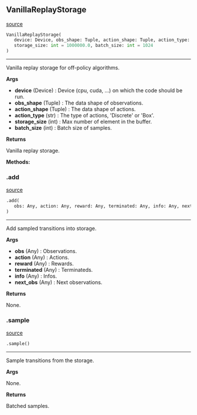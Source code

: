 #


## VanillaReplayStorage
[source](https://github.com/RLE-Foundation/Hsuanwu\blob\main\hsuanwu/xploit/storage/vanilla_replay_storage.py\#L7)
```python 
VanillaReplayStorage(
   device: Device, obs_shape: Tuple, action_shape: Tuple, action_type: str,
   storage_size: int = 1000000.0, batch_size: int = 1024
)
```


---
Vanilla replay storage for off-policy algorithms.


**Args**

* **device** (Device) : Device (cpu, cuda, ...) on which the code should be run.
* **obs_shape** (Tuple) : The data shape of observations.
* **action_shape** (Tuple) : The data shape of actions.
* **action_type** (str) : The type of actions, 'Discrete' or 'Box'.
* **storage_size** (int) : Max number of element in the buffer.
* **batch_size** (int) : Batch size of samples.


**Returns**

Vanilla replay storage.


**Methods:**


### .add
[source](https://github.com/RLE-Foundation/Hsuanwu\blob\main\hsuanwu/xploit/storage/vanilla_replay_storage.py\#L56)
```python
.add(
   obs: Any, action: Any, reward: Any, terminated: Any, info: Any, next_obs: Any
)
```

---
Add sampled transitions into storage.


**Args**

* **obs** (Any) : Observations.
* **action** (Any) : Actions.
* **reward** (Any) : Rewards.
* **terminated** (Any) : Terminateds.
* **info** (Any) : Infos.
* **next_obs** (Any) : Next observations.


**Returns**

None.

### .sample
[source](https://github.com/RLE-Foundation/Hsuanwu\blob\main\hsuanwu/xploit/storage/vanilla_replay_storage.py\#L87)
```python
.sample()
```

---
Sample transitions from the storage.


**Args**

None.


**Returns**

Batched samples.
